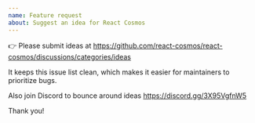 ```yaml
---
name: Feature request
about: Suggest an idea for React Cosmos
---
```


👉 Please submit ideas at https://github.com/react-cosmos/react-cosmos/discussions/categories/ideas

It keeps this issue list clean, which makes it easier for maintainers to prioritize bugs.

Also join Discord to bounce around ideas https://discord.gg/3X95VgfnW5

Thank you!
